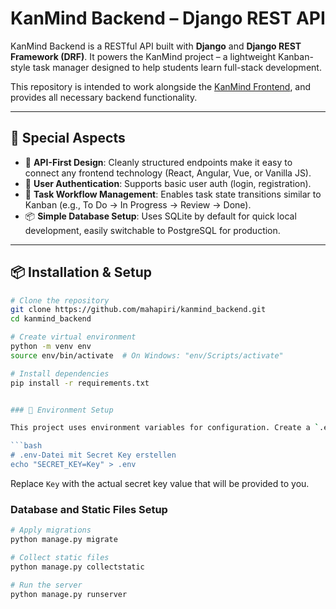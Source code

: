 # KanMind Backend – Django REST API

KanMind Backend is a RESTful API built with **Django** and **Django REST Framework (DRF)**. It powers the KanMind project – a lightweight Kanban-style task manager designed to help students learn full-stack development.

This repository is intended to work alongside the [KanMind Frontend](https://github.com/mahapiri/kanmind_frontend.git), and provides all necessary backend functionality.

---

## 🧠 Special Aspects

- 🔄 **API-First Design**: Cleanly structured endpoints make it easy to connect any frontend technology (React, Angular, Vue, or Vanilla JS).
- 🔐 **User Authentication**: Supports basic user auth (login, registration).
- 🔄 **Task Workflow Management**: Enables task state transitions similar to Kanban (e.g., To Do → In Progress → Review → Done).
- 📦 **Simple Database Setup**: Uses SQLite by default for quick local development, easily switchable to PostgreSQL for production.

---

## 📦 Installation & Setup

```bash
# Clone the repository
git clone https://github.com/mahapiri/kanmind_backend.git
cd kanmind_backend

# Create virtual environment
python -m venv env
source env/bin/activate  # On Windows: "env/Scripts/activate"

# Install dependencies
pip install -r requirements.txt


### 🔐 Environment Setup

This project uses environment variables for configuration. Create a `.env` file in the project's root directory with the following content:

```bash
# .env-Datei mit Secret Key erstellen
echo "SECRET_KEY=Key" > .env
```

Replace `Key` with the actual secret key value that will be provided to you.

### Database and Static Files Setup

```bash
# Apply migrations
python manage.py migrate

# Collect static files
python manage.py collectstatic

# Run the server
python manage.py runserver
```